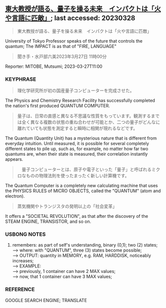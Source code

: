 ## [東大教授が語る、量子を操る未来　インパクトは「火や言語に匹敵」](https://www.asahi.com/articles/ASR3R55GMR2MULBH003.html?iref=comtop_Tech_science_05); last accessed: 20230328

> 東大教授が語る、量子を操る未来　インパクトは「火や言語に匹敵」

University of Tokyo Professor speaks of the future that controls the quantum; The IMPACT is as that of "FIRE, LANGUAGE"

> 聞き手・水戸部六美2023年3月27日 11時00分

Reporter: MITOBE, Mutsumi; 2023-03-27T11:00

### KEYPHRASE

> 理化学研究所が初の国産量子コンピューターを完成させた。

The Physics and Chemistry Research Facility has successfully completed the nation's first produced QUANTUM COMPUTER.

> 量子は、日常の直感と異なる不思議な性質をもっています。観測するまでは全く異なる複数の状態の重ね合わせが可能とか、二つの量子がどんなに離れていても状態を測定すると瞬時に相関が現れるなどです。


The Quantum (Quantity Unit) has a mysterious nature that is different from everyday intuition. Until measured, it is possible for several completely different states to pile up, such as, for example, no matter how far two quantums are, when their state is measured, their correlation instantly appears. 

>　量子コンピューターとは、原子や電子といった「量子」と呼ばれるミクロなものの物理法則を使ったまったく新しい計算機です。

The Quantum Computer is a completely new calculating machine that uses the PHYSICS RULES of MICRO OBJECTS, called the "QUANTUM" (atom and electron).

> 蒸気機関やトランジスタの発明以上の「社会変革」

It offers a "SOCIETAL REVOLUTION", as that after the discovery of the STEAM ENGINE, TRANSISTOR, and so on.

### USBONG NOTES

1) remembers: as part of self's understanding, binary (0,1); two (2) states;<br/>
--> where: with "QUANTUM", three (3) states become possible;<br/>
--> OUTPUT: quantity in MEMORY, e.g. RAM, HARDDISK, noticeably increases;<br/>
--> EXAMPLE: <br/>
--> previously, 1 container can have 2 MAX values;<br/>
--> now, that 1 container can have 3 MAX values;

### REFERENCE

GOOGLE SEARCH ENGINE; TRANSLATE
